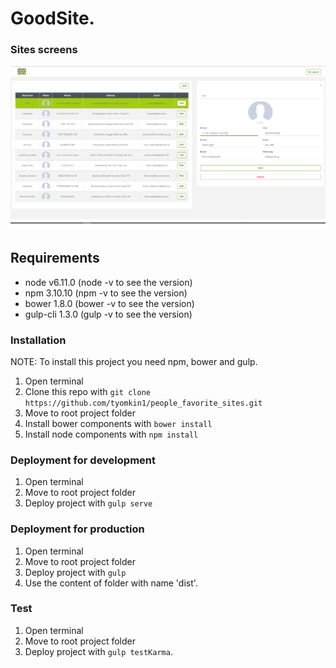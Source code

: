# GoodSite.

### Sites screens 
![Alt text](/screenshots/users.png?raw=true "Optional Title")


## Requirements 
 - node v6.11.0 (node -v to see the version) 
 - npm 3.10.10 (npm -v to see the version)
 - bower 1.8.0 (bower -v to see the version)
 - gulp-cli 1.3.0 (gulp -v to see the version)


### Installation
NOTE: To install this project you need npm, bower and gulp.

1. Open terminal
2. Clone this repo with `git clone https://github.com/tyomkin1/people_favorite_sites.git`
3. Move to root project folder
4. Install bower components with `bower install`
5. Install node components with `npm install`

### Deployment for development
1. Open terminal
2. Move to root project folder
3. Deploy project with `gulp serve`


### Deployment for production
1. Open terminal
2. Move to root project folder
3. Deploy project with `gulp`
4. Use the content of folder with name 'dist'.

### Test
1. Open terminal
2. Move to root project folder
3. Deploy project with `gulp testKarma`.









